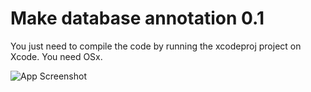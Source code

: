 # Make database annotation 0.1

You just need to compile the code by running the xcodeproj project on Xcode.
You need OSx.


![App Screenshot](http://i65.tinypic.com/1z5urur.png)

